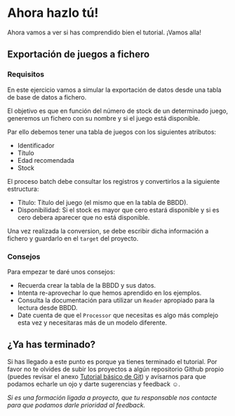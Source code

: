# Ahora hazlo tú!

Ahora vamos a ver si has comprendido bien el tutorial. ¡Vamos alla!

## Exportación de juegos a fichero

### Requisitos

En este ejercicio vamos a simular la exportación de datos desde una tabla de base de datos a fichero. 

El objetivo es que en función del número de stock de un determinado juego, generemos un fichero con su nombre y si el juego está disponible.

Par ello debemos tener una tabla de juegos con los siguientes atributos:

- Identificador
- Título
- Edad recomendada
- Stock

El proceso batch debe consultar los registros y convertirlos a la siguiente estructura:

- Título: Título del juego (el mismo que en la tabla de BBDD).
- Disponibilidad: Si el stock es mayor que cero estará disponible y si es cero debera aparecer que no está disponible.

Una vez realizada la conversion, se debe escribir dicha información a fichero y guardarlo en el `target` del proyecto.

### Consejos

Para empezar te daré unos consejos:

- Recuerda crear la tabla de la BBDD y sus datos.
- Intenta re-aprovechar lo que hemos aprendido en los ejemplos.
- Consulta la documentación para utilizar un `Reader` apropiado para la lectura desde BBDD.
- Date cuenta de que el `Processor` que necesitas es algo más complejo esta vez y necesitaras más de un modelo diferente.


## ¿Ya has terminado?

Si has llegado a este punto es porque ya tienes terminado el tutorial. Por favor no te olvides de subir los proyectos a algún repositorio Github propio (puedes revisar el anexo [Tutorial básico de Git](../../appendix/git.md)) y avísarnos para que podamos echarle un ojo y darte sugerencias y feedback :relaxed:.

_Si es una formación ligada a proyecto, que tu responsable nos contacte para que podamos darle prioridad al feedback._
